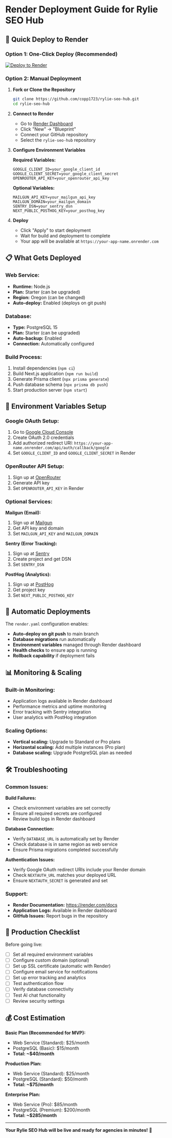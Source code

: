 # Render Deployment Guide for Rylie SEO Hub

## 🚀 Quick Deploy to Render

### **Option 1: One-Click Deploy (Recommended)**

[![Deploy to Render](https://render.com/images/deploy-to-render-button.svg)](https://render.com/deploy?repo=https://github.com/copp1723/rylie-seo-hub)

### **Option 2: Manual Deployment**

1. **Fork or Clone the Repository**
   ```bash
   git clone https://github.com/copp1723/rylie-seo-hub.git
   cd rylie-seo-hub
   ```

2. **Connect to Render**
   - Go to [Render Dashboard](https://dashboard.render.com)
   - Click "New" → "Blueprint"
   - Connect your GitHub repository
   - Select the `rylie-seo-hub` repository

3. **Configure Environment Variables**
   
   **Required Variables:**
   ```
   GOOGLE_CLIENT_ID=your_google_client_id
   GOOGLE_CLIENT_SECRET=your_google_client_secret
   OPENROUTER_API_KEY=your_openrouter_api_key
   ```
   
   **Optional Variables:**
   ```
   MAILGUN_API_KEY=your_mailgun_api_key
   MAILGUN_DOMAIN=your_mailgun_domain
   SENTRY_DSN=your_sentry_dsn
   NEXT_PUBLIC_POSTHOG_KEY=your_posthog_key
   ```

4. **Deploy**
   - Click "Apply" to start deployment
   - Wait for build and deployment to complete
   - Your app will be available at `https://your-app-name.onrender.com`

## 📋 **What Gets Deployed**

### **Web Service:**
- **Runtime:** Node.js
- **Plan:** Starter (can be upgraded)
- **Region:** Oregon (can be changed)
- **Auto-deploy:** Enabled (deploys on git push)

### **Database:**
- **Type:** PostgreSQL 15
- **Plan:** Starter (can be upgraded)
- **Auto-backup:** Enabled
- **Connection:** Automatically configured

### **Build Process:**
1. Install dependencies (`npm ci`)
2. Build Next.js application (`npm run build`)
3. Generate Prisma client (`npx prisma generate`)
4. Push database schema (`npx prisma db push`)
5. Start production server (`npm start`)

## 🔧 **Environment Variables Setup**

### **Google OAuth Setup:**
1. Go to [Google Cloud Console](https://console.cloud.google.com/)
2. Create OAuth 2.0 credentials
3. Add authorized redirect URI: `https://your-app-name.onrender.com/api/auth/callback/google`
4. Set `GOOGLE_CLIENT_ID` and `GOOGLE_CLIENT_SECRET` in Render

### **OpenRouter API Setup:**
1. Sign up at [OpenRouter](https://openrouter.ai/)
2. Generate API key
3. Set `OPENROUTER_API_KEY` in Render

### **Optional Services:**

**Mailgun (Email):**
1. Sign up at [Mailgun](https://www.mailgun.com/)
2. Get API key and domain
3. Set `MAILGUN_API_KEY` and `MAILGUN_DOMAIN`

**Sentry (Error Tracking):**
1. Sign up at [Sentry](https://sentry.io/)
2. Create project and get DSN
3. Set `SENTRY_DSN`

**PostHog (Analytics):**
1. Sign up at [PostHog](https://posthog.com/)
2. Get project key
3. Set `NEXT_PUBLIC_POSTHOG_KEY`

## 🔄 **Automatic Deployments**

The `render.yaml` configuration enables:
- **Auto-deploy on git push** to main branch
- **Database migrations** run automatically
- **Environment variables** managed through Render dashboard
- **Health checks** to ensure app is running
- **Rollback capability** if deployment fails

## 📊 **Monitoring & Scaling**

### **Built-in Monitoring:**
- Application logs available in Render dashboard
- Performance metrics and uptime monitoring
- Error tracking with Sentry integration
- User analytics with PostHog integration

### **Scaling Options:**
- **Vertical scaling:** Upgrade to Standard or Pro plans
- **Horizontal scaling:** Add multiple instances (Pro plan)
- **Database scaling:** Upgrade PostgreSQL plan as needed

## 🛠️ **Troubleshooting**

### **Common Issues:**

**Build Failures:**
- Check environment variables are set correctly
- Ensure all required secrets are configured
- Review build logs in Render dashboard

**Database Connection:**
- Verify `DATABASE_URL` is automatically set by Render
- Check database is in same region as web service
- Ensure Prisma migrations completed successfully

**Authentication Issues:**
- Verify Google OAuth redirect URIs include your Render domain
- Check `NEXTAUTH_URL` matches your deployed URL
- Ensure `NEXTAUTH_SECRET` is generated and set

### **Support:**
- **Render Documentation:** https://render.com/docs
- **Application Logs:** Available in Render dashboard
- **GitHub Issues:** Report bugs in the repository

## 🎯 **Production Checklist**

Before going live:
- [ ] Set all required environment variables
- [ ] Configure custom domain (optional)
- [ ] Set up SSL certificate (automatic with Render)
- [ ] Configure email service for notifications
- [ ] Set up error tracking and analytics
- [ ] Test authentication flow
- [ ] Verify database connectivity
- [ ] Test AI chat functionality
- [ ] Review security settings

## 💰 **Cost Estimation**

**Basic Plan (Recommended for MVP):**
- Web Service (Standard): $25/month
- PostgreSQL (Basic): $15/month
- **Total: ~$40/month**

**Production Plan:**
- Web Service (Standard): $25/month
- PostgreSQL (Standard): $50/month
- **Total: ~$75/month**

**Enterprise Plan:**
- Web Service (Pro): $85/month
- PostgreSQL (Premium): $200/month
- **Total: ~$285/month**

---

**Your Rylie SEO Hub will be live and ready for agencies in minutes!** 🚀

